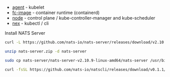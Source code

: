 
- [agent](https://github.com/synadia-io/nex/blob/main/agent) - kubelet
- [fc-image](https://github.com/synadia-io/nex/blob/main/agent/fc-image) -  container runtime (containerd)
- [node](https://github.com/synadia-io/nex/blob/main/internal/node) - control plane / kube-controller-manager and kube-scheduler
- [nex](https://github.com/synadia-io/nex/blob/main/nex) - kubectl / cli








Install NATS Server
```bash
curl -L https://github.com/nats-io/nats-server/releases/download/v2.10.9/nats-server-v2.10.9-linux-amd64.zip -o nats-server.zip

unzip nats-server.zip -d nats-server

sudo cp nats-server/nats-server-v2.10.9-linux-amd64/nats-server /usr/bin

curl -fsSL https://github.com/nats-io/natscli/releases/download/v0.1.1/nats-0.1.1-amd64.deb 
```


